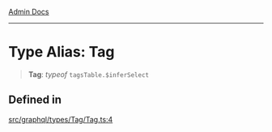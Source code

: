 [Admin Docs](/)

***

# Type Alias: Tag

> **Tag**: *typeof* `tagsTable.$inferSelect`

## Defined in

[src/graphql/types/Tag/Tag.ts:4](https://github.com/NishantSinghhhhh/talawa-api/blob/ff0f1d6ae21d3428519b64e42fe3bfdff573cb6e/src/graphql/types/Tag/Tag.ts#L4)
